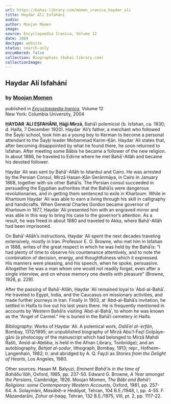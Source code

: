 ```yaml
---
url: https://bahai-library.com/momen_iranica_haydar_ali
title: Haydar Alí Isfahání
audio: 
author: Moojan Momen
image: 
source: Encyclopaedia Iranica, Volume 12
date: 2004
doctype: website
status: search-only
encumbered: false
collection: Biographies (bahai-library.com)
collectionImage: 
---
```



## Haydar Alí Isfahání

### by [Moojan Momen](https://bahai-library.com/author/Moojan+Momen)

published in [_Encyclopaedia Iranica_](https://bahai-library.com/series/Encyclopaedia%20Iranica), Volume 12  
New York: Columbia University, 2004


**ḤAYDAR ʿALI EṢFAHĀNI, Ḥājji Mirzā**, Bahāʾi polemicist (b. Isfahan, ca. 1830; d. Haifa, 7 December 1920). Ḥaydar ʿAli’s father, a merchant who followed the Šayḵi school, took him as a young boy to Kerman to become a personal attendant to the Šayḵi leader Moḥammad Karim-Ḵān. Ḥaydar ʿAli states that, after becoming disappointed by what he found there, he soon returned to Isfahan. After meeting some Bābis he became a follower of the new religion. In about 1866, he traveled to Edirne where he met Bahāʾ-Allāh and became his devoted follower.

Ḥaydar ʿAli was sent by Bahāʾ-Allāh to Istanbul and Cairo. He was arrested by the Persian Consul, Mirzā Ḥasan-Ḵān Gerānmāya, in Cairo in January 1868, together with six other Bahāʾis. The Persian consul succeeded in persuading the Egyptian authorities that the Bahāʾis were dangerous revolutionaries, and in getting them sentenced to exile in Khartoum. While in Khartoum Ḥaydar ʿAli was able to earn a living through his skill in calligraphy and handicrafts. When General Charles Gordon became governor of Khartoum in 1877, Ḥaydar ʿAli presented him with an engraved mirror and was able in this way to bring his case to the governor’s attention. As a result, he was freed in about 1880 and traveled to Akka, where Bahāʾ-Allāh had been imprisoned.

On Bahāʾ-Allāh’s instructions, Ḥaydar ʿAli spent the next decades traveling extensively, mostly in Iran. Professor E. G. Browne, who met him in Isfahan in 1888, writes of the great respect in which he was held by the Bahāʾis: “I had plenty of time to observe his countenance attentively, and to note the combination of decision, energy, and thoughtfulness which it expressed. His manners were pleasing, and his speech, when he spoke, persuasive. Altogether he was a man whom one would not readily forget, even after a single interview, and on whose memory one dwells with pleasure” (Browne, 1926, p. 229).

After the passing of Bahāʾ-Allāh, Ḥaydar ʿAli remained loyal to ʿAbd-al-Bahāʾ. He traveled to Egypt, India, and the Caucasus on missionary activities, and made further journeys in Iran. Finally in 1903, at ʿAbd-al-Bahāʾs invitation, he settled in Haifa to live out his last years there. He is frequently mentioned in accounts by Western Bahāʾis visiting ʿAbd-al-Bahāʾ, to whom he was known as the “Angel of Carmel.” He is buried in the Bahāʾi cemetery in Haifa.

_Bibliography:_ Works of Ḥaydar ʿAli. A polemical work, _Dalāʾel al-ʿerfān_, Bombay, 1312/1895; an unpublished biography of Mirzā Abu’l-Faẓl Golpāye-gāni (a photocopy of the manuscript which had belonged to Mirzā Mahdi Rašti, ʿAmid-al-Aṭebba, is held in the Afnan Library, Tonbridge); and an autobiography, _Behjat al-ṣodur_, lithograph, Bombay, 1913; repr., Hofheim-Langenhain, 1982; tr. and abridged by A. Q. Fayżi as _Stories from the Delight of Hearts_, Los Angeles, 1980.

Other sources. Hasan M. Balyuzi, _Eminent Bahā’is in the time of Bahāδu’llāh_, Oxford, 1985, pp. 237-50. Edward G. Browne, _A Year amongst the Persians_, Cambridge, 1926. Moojan Momen, _The Bābi and Bahā’i Religions: some Contemporary Western Accounts_, Oxford, 1981, pp. 257-64. A. Solaymāni, _Masābiḥ-e Hedāyat_, Tehran, 104 B.E./1948, I, pp. 4-55. F. Māzandarāni, _Ẓohur al-ḥaqq_, Tehran, 132 B.E./1975, VIII, pt. 2, pp. 1117-22.